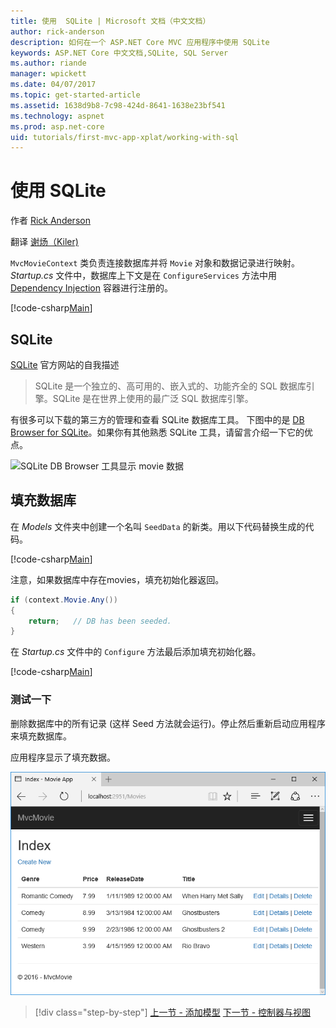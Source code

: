 ```yaml
---
title: 使用  SQLite | Microsoft 文档（中文文档）
author: rick-anderson
description: 如何在一个 ASP.NET Core MVC 应用程序中使用 SQLite
keywords: ASP.NET Core 中文文档,SQLite, SQL Server 
ms.author: riande
manager: wpickett
ms.date: 04/07/2017
ms.topic: get-started-article
ms.assetid: 1638d9b8-7c98-424d-8641-1638e23bf541
ms.technology: aspnet
ms.prod: asp.net-core
uid: tutorials/first-mvc-app-xplat/working-with-sql
---
```

# 使用  SQLite

作者 [Rick Anderson](https://twitter.com/RickAndMSFT)

翻译 [谢炀（Kiler)](https://github.com/kiler398/aspnetcore) 

 `MvcMovieContext` 类负责连接数据库并将 ``Movie`` 对象和数据记录进行映射。 *Startup.cs* 文件中，数据库上下文是在 ``ConfigureServices`` 方法中用 [Dependency Injection](xref:fundamentals/dependency-injection) 容器进行注册的。

[!code-csharp[Main](start-mvc/sample/MvcMovie/Startup.cs?name=snippet2&highlight=6-8)]


## SQLite

[SQLite](https://www.sqlite.org/) 官方网站的自我描述

> SQLite 是一个独立的、高可用的、嵌入式的、功能齐全的 SQL 数据库引擎。SQLite 是在世界上使用的最广泛 SQL 数据库引擎。

有很多可以下载的第三方的管理和查看 SQLite 数据库工具。 下图中的是 [DB Browser for SQLite](http://sqlitebrowser.org/)。如果你有其他熟悉 SQLite 工具，请留言介绍一下它的优点。

![SQLite DB Browser 工具显示 movie 数据](working-with-sql/_static/dbb.png)

## 填充数据库

在 *Models* 文件夹中创建一个名叫 `SeedData` 的新类。用以下代码替换生成的代码。

[!code-csharp[Main](../../tutorials/first-mvc-app/start-mvc/sample/MvcMovie/Models/SeedData.cs?name=snippet_1)]

注意，如果数据库中存在movies，填充初始化器返回。

```csharp
if (context.Movie.Any())
{
    return;   // DB has been seeded.
}
```

在 *Startup.cs* 文件中的 `Configure` 方法最后添加填充初始化器。

[!code-csharp[Main](start-mvc/sample/MvcMovie/Startup.cs?highlight=9&name=snippet_seed)]

### 测试一下

删除数据库中的所有记录 (这样 Seed 方法就会运行)。停止然后重新启动应用程序来填充数据库。
   
应用程序显示了填充数据。

![MVC Movie application open browser showing movie data](../../tutorials/first-mvc-app/working-with-sql/_static/m55.png)

>[!div class="step-by-step"]
[上一节 - 添加模型](adding-model.md)
[下一节 - 控制器与视图](controller-methods-views.md)
